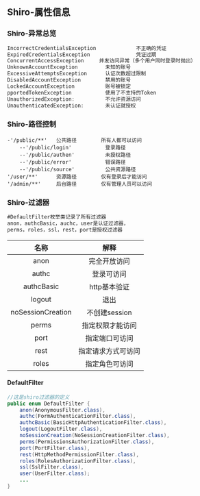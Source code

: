 ## Shiro-属性信息

### Shiro-异常总览

```java
IncorrectCredentialsException             不正确的凭证
ExpiredCredentialsException               凭证过期
ConcurrentAccessException     并发访问异常（多个用户同时登录时抛出）
UnknownAccountException         未知的账号
ExcessiveAttemptsException      认证次数超过限制
DisabledAccountException        禁用的账号
LockedAccountException          账号被锁定
pportedTokenException           使用了不支持的Token
UnauthorizedException:     		不允许资源访问
UnauthenticatedException:		未认证就授权
```

### Shiro-路径控制

```
-'/public/**'	公共路径		所有人都可以访问
	--'/public/login'			登录路径
	--'/public/authen'			未授权路径
	--'/public/error'			错误路径			
	--'/public/source'			公共资源路径
'/user/**'		资源路径		仅有登录后才能访问
'/admin/**'		后台路径		仅有管理人员可以访问
```

### Shiro-过滤器

```js
#DefaultFilter枚举类记录了所有过滤器
anon，authcBasic，auchc，user是认证过滤器，
perms，roles，ssl，rest，port是授权过滤器
```

|       名称        |        解释        |
| :---------------: | :----------------: |
|       anon        |    完全开放访问    |
|       authc       |     登录可访问     |
|    authcBasic     |    http基本验证    |
|      logout       |        退出        |
| noSessionCreation |   不创建session    |
|       perms       |  指定权限才能访问  |
|       port        |   指定端口可访问   |
|       rest        | 指定请求方式可访问 |
|       roles       |   指定角色可访问   |

#### DefaultFilter

```java
//这是shiro过滤器的定义
public enum DefaultFilter {
    anon(AnonymousFilter.class),
    authc(FormAuthenticationFilter.class),
    authcBasic(BasicHttpAuthenticationFilter.class),
    logout(LogoutFilter.class),
    noSessionCreation(NoSessionCreationFilter.class),
    perms(PermissionsAuthorizationFilter.class),
    port(PortFilter.class),
    rest(HttpMethodPermissionFilter.class),
    roles(RolesAuthorizationFilter.class),
    ssl(SslFilter.class),
    user(UserFilter.class);
	...
}
```

